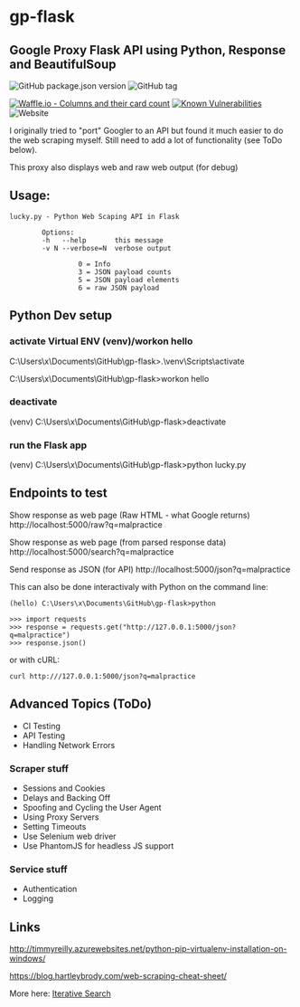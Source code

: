 # gp-flask

## Google Proxy Flask API using Python, Response and BeautifulSoup

![GitHub package.json version](https://img.shields.io/github/package-json/v/mkobar/gp-flask.svg)
![GitHub tag](https://img.shields.io/github/tag/mkobar/gp-flask.svg)

[![Waffle.io - Columns and their card count](https://badge.waffle.io/mkobar/gp-serp-url.svg?columns=all)](https://waffle.io/mkobar/gp-serp-url)
[![Known Vulnerabilities](https://snyk.io/test/github/mkobar/gp-flask/badge.svg?targetFile=requirements.txt)](https://snyk.io/test/github/mkobar/gp-flask?targetFile=requirements.txt)
![Website](https://img.shields.io/website-up-down-green-red/https/gp-python.herokuapp.com%2Fsearch%3Fhl%3Den%26gl%3Dus%26ie%3DUTF-8%26q%3Dcats%2Bvideo.svg)

I originally tried to "port" Googler to an API but found it much easier to do the web scraping myself.  Still need to add a lot of functionality (see ToDo below).

This proxy also displays web and raw web output (for debug)

## Usage:
```
lucky.py - Python Web Scaping API in Flask

        Options:
        -h   --help       this message
        -v N --verbose=N  verbose output

                 0 = Info
                 3 = JSON payload counts
                 5 = JSON payload elements
                 6 = raw JSON payload
```

## Python Dev setup
### activate Virtual ENV (venv)/workon hello

C:\Users\x\Documents\GitHub\gp-flask>.\venv\Scripts\activate

C:\Users\x\Documents\GitHub\gp-flask>workon hello

### deactivate

(venv) C:\Users\x\Documents\GitHub\gp-flask>deactivate

### run the Flask app

(venv) C:\Users\x\Documents\GitHub\gp-flask>python lucky.py

## Endpoints to test

Show response as web page (Raw HTML - what Google returns)
http://localhost:5000/raw?q=malpractice

Show response as web page (from parsed response data)
http://localhost:5000/search?q=malpractice

Send response as JSON (for API)
http://localhost:5000/json?q=malpractice

This can also be done interactivaly with Python on the command line:
```
(hello) C:\Users\x\Documents\GitHub\gp-flask>python

>>> import requests
>>> response = requests.get("http://127.0.0.1:5000/json?q=malpractice")
>>> response.json()
```
or with cURL:
```
curl http:///127.0.0.1:5000/json?q=malpractice
```

## Advanced Topics (ToDo)

- CI Testing
- API Testing
- Handling Network Errors

### Scraper stuff
- Sessions and Cookies
- Delays and Backing Off
- Spoofing and Cycling the User Agent
- Using Proxy Servers
- Setting Timeouts
- Use Selenium web driver
- Use PhantomJS for headless JS support

### Service stuff
- Authentication
- Logging

## Links

http://timmyreilly.azurewebsites.net/python-pip-virtualenv-installation-on-windows/

https://blog.hartleybrody.com/web-scraping-cheat-sheet/

More here: [Iterative Search](http://iterativesearch.com)

